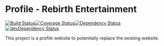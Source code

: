 # Profile - Rebirth Entertainment
[![Build Status](https://travis-ci.org/solthoth/DJRebirth.svg)](https://travis-ci.org/solthoth/DJRebirth)[![Coverage Status](https://coveralls.io/repos/solthoth/DJRebirth/badge.svg)](https://coveralls.io/r/solthoth/DJRebirth)[![Dependency Status](https://david-dm.org/solthoth/DJRebirth.svg)](https://david-dm.org/solthoth/DJRebirth)[![devDependency Status](https://david-dm.org/solthoth/DJRebirth/dev-status.svg)](https://david-dm.org/solthoth/DJRebirth#info=devDependencies)

This project is a profile website to potentially replace the existing website.
